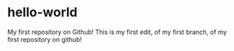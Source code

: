 # hello-world
My first repository on Github!
This is my first edit, of my first branch, of my first repository on github!
